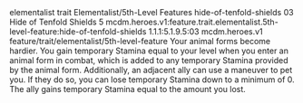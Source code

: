 <ability>
  <metadata>
    <class>elementalist</class>
    <feature_type>trait</feature_type>
    <file_dpath>Elementalist/5th-Level Features</file_dpath>
    <item_id>hide-of-tenfold-shields</item_id>
    <item_index>03</item_index>
    <item_name>Hide of Tenfold Shields</item_name>
    <level>5</level>
    <scc>mcdm.heroes.v1:feature.trait.elementalist.5th-level-feature:hide-of-tenfold-shields</scc>
    <scdc>1.1.1:5.1.9.5:03</scdc>
    <source>mcdm.heroes.v1</source>
    <type>feature/trait/elementalist/5th-level-feature</type>
  </metadata>
  <effects>
    <effect type="mundane">Your animal forms become hardier. You gain temporary Stamina equal to your level when you enter an animal form in combat, which is added to any temporary Stamina provided by the animal form.
Additionally, an adjacent ally can use a maneuver to pet you. If they do so, you can lose temporary Stamina down to a minimum of 0. The ally gains temporary Stamina equal to the amount you lost.</effect>
  </effects>
</ability>
